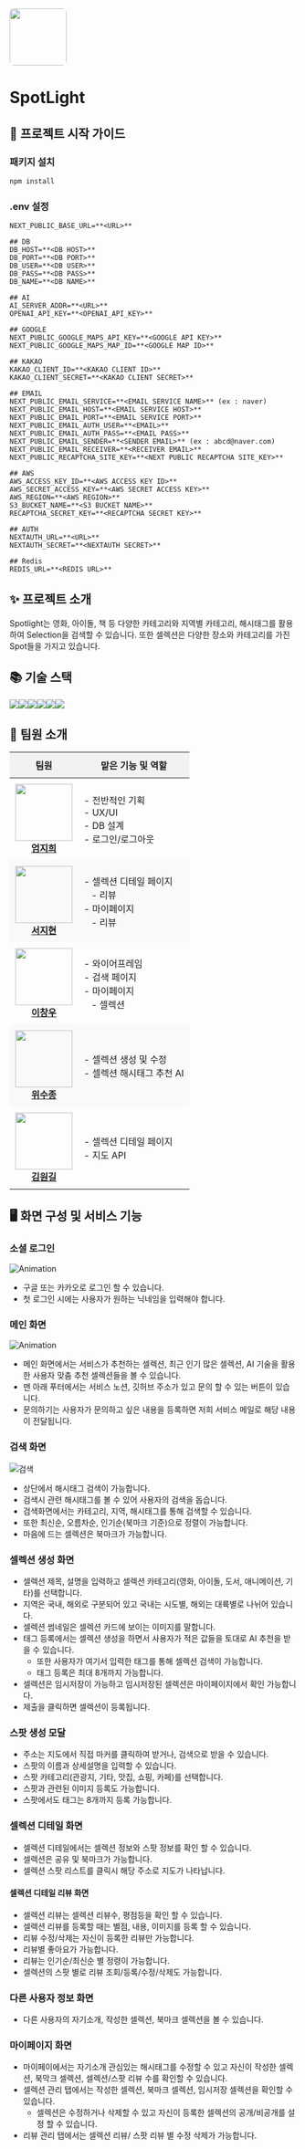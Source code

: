 <img src="https://github.com/user-attachments/assets/821dae4c-fa28-49aa-a5db-8e5b9c96adcf" style="width: 100px; height:100px; border-radius: 8px;" />

# SpotLight
## 📄 프로젝트 시작 가이드
### 패키지 설치
```bash
npm install
```

### .env 설정
```
NEXT_PUBLIC_BASE_URL=**<URL>**

## DB
DB_HOST=**<DB HOST>**
DB_PORT=**<DB PORT>**
DB_USER=**<DB USER>**
DB_PASS=**<DB PASS>**
DB_NAME=**<DB NAME>**

## AI
AI_SERVER_ADDR=**<URL>**
OPENAI_API_KEY=**<OPENAI_API_KEY>**

## GOOGLE
NEXT_PUBLIC_GOOGLE_MAPS_API_KEY=**<GOOGLE API KEY>**
NEXT_PUBLIC_GOOGLE_MAPS_MAP_ID=**<GOOGLE MAP ID>**

## KAKAO
KAKAO_CLIENT_ID=**<KAKAO CLIENT ID>**
KAKAO_CLIENT_SECRET=**<KAKAO CLIENT SECRET>**

## EMAIL
NEXT_PUBLIC_EMAIL_SERVICE=**<EMAIL SERVICE NAME>** (ex : naver)
NEXT_PUBLIC_EMAIL_HOST=**<EMAIL SERVICE HOST>** 
NEXT_PUBLIC_EMAIL_PORT=**<EMAIL SERVICE PORT>** 
NEXT_PUBLIC_EMAIL_AUTH_USER=**<EMAIL>**
NEXT_PUBLIC_EMAIL_AUTH_PASS=**<EMAIL PASS>**
NEXT_PUBLIC_EMAIL_SENDER=**<SENDER EMAIL>** (ex : abcd@naver.com)
NEXT_PUBLIC_EMAIL_RECEIVER=**<RECEIVER EMAIL>**
NEXT_PUBLIC_RECAPTCHA_SITE_KEY=**<NEXT PUBLIC RECAPTCHA SITE_KEY>**

## AWS
AWS_ACCESS_KEY_ID=**<AWS ACCESS KEY ID>**
AWS_SECRET_ACCESS_KEY=**<AWS SECRET ACCESS KEY>**
AWS_REGION=**<AWS REGION>**
S3_BUCKET_NAME=**<S3 BUCKET NAME>**
RECAPTCHA_SECRET_KEY=**<RECAPTCHA SECRET KEY>**

## AUTH
NEXTAUTH_URL=**<URL>**
NEXTAUTH_SECRET=**<NEXTAUTH SECRET>**

## Redis
REDIS_URL=**<REDIS URL>**
```

## ✨ 프로젝트 소개
Spotlight는 영화, 아이돌, 책 등 다양한 카테고리와 지역별 카테고리, 해시태그를 활용하여 Selection을 검색할 수 있습니다. 또한 셀렉션은 다양한 장소와 카테고리를 가진 Spot들을 가지고 있습니다.

## 📚 기술 스택
<div style='display: flex;'>
  <img src="https://img.shields.io/badge/Tailwind CSS-06B6D4?style=for-the-badge&logo=tailwindcss&logoColor=white">
  <img src="https://img.shields.io/badge/TypeScript-3178C6?style=for-the-badge&logo=typescript&logoColor=white">
  <img src="https://img.shields.io/badge/React-61DAFB?style=for-the-badge&logo=React&logoColor=white">
  <img src="https://img.shields.io/badge/Redis-DC382D?style=for-the-badge&logo=Redis&logoColor=white"> 
  <img src="https://img.shields.io/badge/Next-000000?style=for-the-badge&logo=nextdotjs&logoColor=white">
  <img src="https://img.shields.io/badge/MariaDB-003545?style=for-the-badge&logo=mariadb&logoColor=white">
</div>

## 👥 팀원 소개
<table>
  <thead>
    <tr style="background-color:#f2f2f2;">
      <th style="padding:10px;">팀원</th>
      <th style="padding:10px;">맡은 기능 및 역할</th>
    </tr>
  </thead>
  <tbody>
    <tr>
      <td align="center" style="padding:10px;">
        <a href="https://github.com/Eomjihee">
          <img src="https://avatars.githubusercontent.com/u/61967128?v=4" width="100px;" alt=""/><br />
          <b>엄지희</b>
        </a><br />
      </td>
      <td style="padding:10px;">
        - 전반적인 기획<br/>
        - UX/UI<br/>
        - DB 설계<br/>
        - 로그인/로그아웃<br/>
      </td>
    </tr>
    <tr style="background-color:#f9f9f9;">
      <td align="center" style="padding:10px;">
        <a href="https://github.com/jh0222">
          <img src="https://item.kakaocdn.net/do/47112f1ae6f87f4323cb73f65a8c5424f604e7b0e6900f9ac53a43965300eb9a" width="100px;" alt=""/><br />
          <b>서지현</b>
        </a><br />
      </td>
      <td style="padding:10px;">
        - 셀렉션 디테일 페이지<br/>
        &nbsp;&nbsp;&nbsp;- 리뷰<br/>
        - 마이페이지<br/>
        &nbsp;&nbsp;&nbsp;- 리뷰<br/>
      </td>
    </tr>
    <tr>
      <td align="center" style="padding:10px;">
        <a href="https://github.com/changchangwoo">
          <img src="https://avatars.githubusercontent.com/u/50562562?v=4" width="100px;" alt=""/><br />
          <b>이창우</b>
        </a><br />
      </td>
      <td style="padding:10px;">
        - 와이어프레임<br />
        - 검색 페이지<br />
        - 마이페이지<br />
        &nbsp;&nbsp;&nbsp;- 셀렉션<br/>
      </td>
    </tr>
    <tr style="background-color:#f9f9f9;">
      <td align="center" style="padding:10px;">
        <a href="https://github.com/7jw92nVd1kLaq1">
          <img src="https://avatars.githubusercontent.com/u/75822302?v=4" width="100px;" alt=""/><br />
          <b>위수종</b>
        </a><br />
      </td>
      <td style="padding:10px;">
        - 셀렉션 생성 및 수정<br />
        - 셀렉션 해시태그 추천 AI<br />
      </td>
    </tr>
    <tr>
      <td align="center" style="padding:10px;">
        <a href="https://github.com/Wongilk">
          <img src="https://avatars.githubusercontent.com/u/108254103?s=96&v=4" width="100px;" alt=""/><br />
          <b>김원길</b>
        </a><br />
      </td>
      <td style="padding:10px;">
        - 셀렉션 디테일 페이지<br />
        - 지도 API<br />
      </td>
    </tr>
  </tbody>
</table>


## 🖥️ 화면 구성 및 서비스 기능
### 소셜 로그인
![Animation](https://github.com/user-attachments/assets/03812a0e-b60f-42d8-a802-46b6ec10a0a0)
- 구글 또는 카카오로 로그인 할 수 있습니다.
- 첫 로그인 시에는 사용자가 원하는 닉네임을 입력해야 합니다.

### 메인 화면
![Animation](https://github.com/user-attachments/assets/c415f361-4f73-4e3c-b067-a44964e9e68b)
- 메인 화면에서는 서비스가 추천하는 셀렉션, 최근 인기 많은 셀렉션, AI 기술을 활용한 사용자 맞춤 추천 셀렉션들을 볼 수 있습니다.
- 맨 아래 푸터에서는 서비스 노션, 깃허브 주소가 있고 문의 할 수 있는 버튼이 있습니다.
- 문의하기는 사용자가 문의하고 싶은 내용을 등록하면 저희 서비스 메일로 해당 내용이 전달됩니다.

### 검색 화면
![검색](https://github.com/user-attachments/assets/fbba3e30-f990-4d57-a054-eb508c55fbe9)
- 상단에서 해시태그 검색이 가능합니다.
- 검색시 관련 해시태그를 볼 수 있어 사용자의 검색을 돕습니다.
- 검색화면에서는 카테고리, 지역, 해시태그를 통해 검색할 수 있습니다.
- 또한 최신순, 오름차순, 인기순(북마크 기준)으로 정렬이 가능합니다.
- 마음에 드는 셀렉션은 북마크가 가능합니다.

### 셀렉션 생성 화면
- 셀렉션 제목, 설명을 입력하고 셀렉션 카테고리(영화, 아이돌, 도서, 애니메이션, 기타)를 선택합니다.
- 지역은 국내, 해외로 구분되어 있고 국내는 시도별, 해외는 대륙별로 나뉘어 있습니다.
- 셀렉션 썸네일은 셀렉션 카드에 보이는 이미지를 말합니다.
- 태그 등록에서는 셀렉션 생성을 하면서 사용자가 적은 값들을 토대로 AI 추천을 받을 수 있습니다.
  - 또한 사용자가 여기서 입력한 태그를 통해 셀렉션 검색이 가능합니다.
  - 태그 등록은 최대 8개까지 가능합니다.
- 셀렉션은 임시저장이 가능하고 임시저장된 셀렉션은 마이페이지에서 확인 가능합니다.
- 제출을 클릭하면 셀렉션이 등록됩니다.

### 스팟 생성 모달
- 주소는 지도에서 직접 마커를 클릭하여 받거나, 검색으로 받을 수 있습니다.
- 스팟의 이름과 상세설명을 입력할 수 있습니다.
- 스팟 카테고리(관광지, 기타, 맛집, 쇼핑, 카페)를 선택합니다.
- 스팟과 관련된 이미지 등록도 가능합니다.
- 스팟에서도 태그는 8개까지 등록 가능합니다.
  
### 셀렉션 디테일 화면
- 셀렉션 디테일에서는 셀렉션 정보와 스팟 정보를 확인 할 수 있습니다.
- 셀렉션은 공유 및 북마크가 가능합니다.
- 셀렉션 스팟 리스트를 클릭시 해당 주소로 지도가 나타납니다.

#### 셀렉션 디테일 리뷰 화면
- 셀렉션 리뷰는 셀렉션 리뷰수, 평점등을 확인 할 수 있습니다.
- 셀렉션 리뷰를 등록할 때는 별점, 내용, 이미지를 등록 할 수 있습니다.
- 리뷰 수정/삭제는 자신이 등록한 리뷰만 가능합니다.
- 리뷰별 좋아요가 가능합니다.
- 리뷰는 인기순/최신순 별 정령이 가능합니다.
- 셀렉션의 스팟 별로 리뷰 조회/등록/수정/삭제도 가능합니다.

### 다른 사용자 정보 화면
- 다른 사용자의 자기소개, 작성한 셀렉션, 북마크 셀렉션을 볼 수 있습니다.

### 마이페이지 화면
- 마이페이에서는 자기소개 관심있는 해시태그를 수정할 수 있고 자신이 작성한 셀렉션, 북막크 셀렉션, 셀렉션/스팟 리뷰 수를 확인할 수 있습니다.
- 셀렉션 관리 탭에서는 작성한 셀렉션, 북마크 셀렉션, 임시저장 셀렉션을 확인할 수 있습니다.
  - 셀렉션은 수정하거나 삭제할 수 있고 자신이 등록한 셀렉션의 공개/비공개를 설정 할 수 있습니다.
- 리뷰 관리 탭에서는 셀렉션 리뷰/ 스팟 리뷰 별 수정 삭제가 가능합니다.
